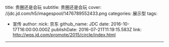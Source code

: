 title: 贵圈还是会玩
subtitle: 贵圈还是会玩
cover: //jdc.jd.com/h5/imagespool/1476789552433.png
categories: 展示型
tags:
  - 宣传
author:
  nick: 京东
  github_name: JDC
date: 2016-10-17T16:00:00.000Z
publishDate: 2016-07-21T11:19:15.583Z
link: http://wqs.jd.com/promote/2015/circle/index.html
---
